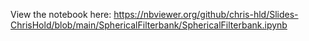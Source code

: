 View the notebook here:
https://nbviewer.org/github/chris-hld/Slides-ChrisHold/blob/main/SphericalFilterbank/SphericalFilterbank.ipynb
